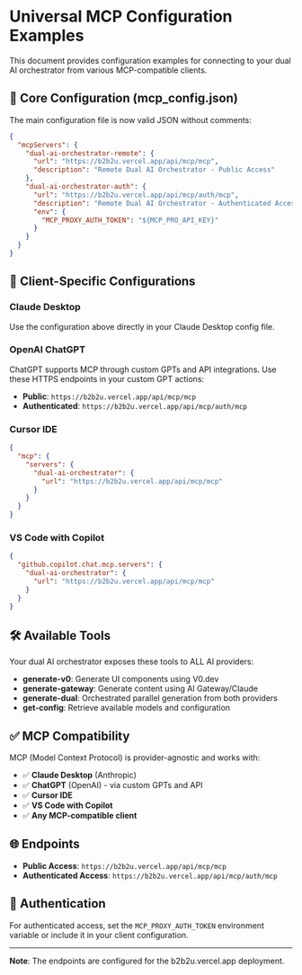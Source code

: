 # Universal MCP Configuration Examples

This document provides configuration examples for connecting to your dual AI orchestrator from various MCP-compatible clients.

## 🎯 Core Configuration (mcp_config.json)

The main configuration file is now valid JSON without comments:

```json
{
  "mcpServers": {
    "dual-ai-orchestrator-remote": {
      "url": "https://b2b2u.vercel.app/api/mcp/mcp",
      "description": "Remote Dual AI Orchestrator - Public Access"
    },
    "dual-ai-orchestrator-auth": {
      "url": "https://b2b2u.vercel.app/api/mcp/auth/mcp",
      "description": "Remote Dual AI Orchestrator - Authenticated Access",
      "env": {
        "MCP_PROXY_AUTH_TOKEN": "${MCP_PRO_API_KEY}"
      }
    }
  }
}
```

## 🤖 Client-Specific Configurations

### Claude Desktop
Use the configuration above directly in your Claude Desktop config file.

### OpenAI ChatGPT
ChatGPT supports MCP through custom GPTs and API integrations.
Use these HTTPS endpoints in your custom GPT actions:
- **Public**: `https://b2b2u.vercel.app/api/mcp/mcp`
- **Authenticated**: `https://b2b2u.vercel.app/api/mcp/auth/mcp`

### Cursor IDE
```json
{
  "mcp": {
    "servers": {
      "dual-ai-orchestrator": {
        "url": "https://b2b2u.vercel.app/api/mcp/mcp"
      }
    }
  }
}
```

### VS Code with Copilot
```json
{
  "github.copilot.chat.mcp.servers": {
    "dual-ai-orchestrator": {
      "url": "https://b2b2u.vercel.app/api/mcp/mcp"
    }
  }
}
```

## 🛠️ Available Tools

Your dual AI orchestrator exposes these tools to ALL AI providers:

- **generate-v0**: Generate UI components using V0.dev
- **generate-gateway**: Generate content using AI Gateway/Claude
- **generate-dual**: Orchestrated parallel generation from both providers
- **get-config**: Retrieve available models and configuration

## ✅ MCP Compatibility

MCP (Model Context Protocol) is provider-agnostic and works with:

- ✅ **Claude Desktop** (Anthropic)
- ✅ **ChatGPT** (OpenAI) - via custom GPTs and API
- ✅ **Cursor IDE**
- ✅ **VS Code with Copilot**
- ✅ **Any MCP-compatible client**

## 🌐 Endpoints

- **Public Access**: `https://b2b2u.vercel.app/api/mcp/mcp`
- **Authenticated Access**: `https://b2b2u.vercel.app/api/mcp/auth/mcp`

## 🔑 Authentication

For authenticated access, set the `MCP_PROXY_AUTH_TOKEN` environment variable or include it in your client configuration.

---

**Note**: The endpoints are configured for the b2b2u.vercel.app deployment.